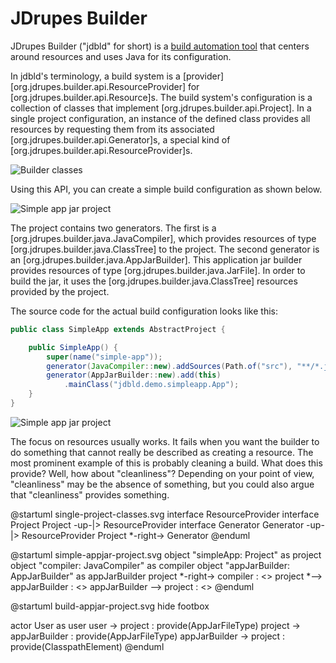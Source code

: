 # JDrupes Builder

JDrupes Builder ("jdbld" for short) is a
[build automation tool](https://en.wikipedia.org/wiki/Build_system_(software_development))
that centers around resources and uses Java for its configuration.

In jdbld's terminology, a build system is a
[provider][org.jdrupes.builder.api.ResourceProvider] for
[org.jdrupes.builder.api.Resource]s. The build system's configuration
is a collection of classes that implement [org.jdrupes.builder.api.Project].
In a single project configuration, an instance of the defined class
provides all resources by requesting them from its associated
[org.jdrupes.builder.api.Generator]s, a special kind of
[org.jdrupes.builder.api.ResourceProvider]s.

![Builder classes](single-project-classes.svg)

Using this API, you can create a simple build configuration as shown below.

![Simple app jar project](simple-appjar-project.svg)

The project contains two generators. The first is a
[org.jdrupes.builder.java.JavaCompiler], which provides resources of type
[org.jdrupes.builder.java.ClassTree] to the project. The second
generator is an [org.jdrupes.builder.java.AppJarBuilder]. This application
jar builder provides resources of type [org.jdrupes.builder.java.JarFile].
In order to build the jar, it uses the [org.jdrupes.builder.java.ClassTree]
resources provided by the project.

The source code for the actual build configuration looks like this:

```java
public class SimpleApp extends AbstractProject {

    public SimpleApp() {
        super(name("simple-app"));
        generator(JavaCompiler::new).addSources(Path.of("src"), "**/*.java");
        generator(AppJarBuilder::new).add(this)
            .mainClass("jdbld.demo.simpleapp.App");
    }
}
```


![Simple app jar project](build-appjar-project.svg)


The focus on resources usually works. It fails when you want
the builder to do something that cannot really be described as
creating a resource. The most prominent example of this is probably
cleaning a build. What does this provide? Well, how about "cleanliness"?
Depending on your point of view, "cleanliness" may be the absence of
something, but you could also argue that "cleanliness"
provides something.

@startuml single-project-classes.svg
interface ResourceProvider
interface Project
Project -up-|> ResourceProvider
interface Generator
Generator -up-|> ResourceProvider
Project *-right-> Generator 
@enduml

@startuml simple-appjar-project.svg
object "simpleApp: Project" as project
object "compiler: JavaCompiler" as compiler
object "appJarBuilder: AppJarBuilder" as appJarBuilder
project *-right-> compiler : <<generator>>
project *--> appJarBuilder : <<generator>>
appJarBuilder --> project : <<provider>>
@enduml

@startuml build-appjar-project.svg
hide footbox

actor User as user
user -> project : provide(AppJarFileType)
project -> appJarBuilder : provide(AppJarFileType)
appJarBuilder -> project : provide(ClasspathElement)
@enduml
